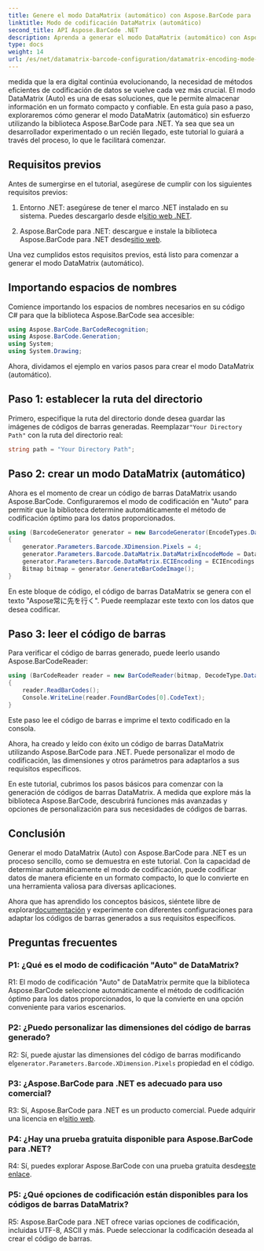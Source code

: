 ```yaml
---
title: Genere el modo DataMatrix (automático) con Aspose.BarCode para .NET
linktitle: Modo de codificación DataMatrix (automático)
second_title: API Aspose.BarCode .NET
description: Aprenda a generar el modo DataMatrix (automático) con Aspose.BarCode para .NET. Esta guía paso a paso cubre todo, desde los requisitos previos hasta la lectura de códigos de barras.
type: docs
weight: 14
url: /es/net/datamatrix-barcode-configuration/datamatrix-encoding-mode-auto/
---
```

medida que la era digital continúa evolucionando, la necesidad de métodos eficientes de codificación de datos se vuelve cada vez más crucial. El modo DataMatrix (Auto) es una de esas soluciones, que le permite almacenar información en un formato compacto y confiable. En esta guía paso a paso, exploraremos cómo generar el modo DataMatrix (automático) sin esfuerzo utilizando la biblioteca Aspose.BarCode para .NET. Ya sea que sea un desarrollador experimentado o un recién llegado, este tutorial lo guiará a través del proceso, lo que le facilitará comenzar.

## Requisitos previos

Antes de sumergirse en el tutorial, asegúrese de cumplir con los siguientes requisitos previos:

1.  Entorno .NET: asegúrese de tener el marco .NET instalado en su sistema. Puedes descargarlo desde el[sitio web .NET](https://dotnet.microsoft.com/download/dotnet).

2.  Aspose.BarCode para .NET: descargue e instale la biblioteca Aspose.BarCode para .NET desde[sitio web](https://releases.aspose.com/barcode/net/).

Una vez cumplidos estos requisitos previos, está listo para comenzar a generar el modo DataMatrix (automático).

## Importando espacios de nombres

Comience importando los espacios de nombres necesarios en su código C# para que la biblioteca Aspose.BarCode sea accesible:

```csharp
using Aspose.BarCode.BarCodeRecognition;
using Aspose.BarCode.Generation;
using System;
using System.Drawing;
```

Ahora, dividamos el ejemplo en varios pasos para crear el modo DataMatrix (automático).

## Paso 1: establecer la ruta del directorio

 Primero, especifique la ruta del directorio donde desea guardar las imágenes de códigos de barras generadas. Reemplazar`"Your Directory Path"` con la ruta del directorio real:

```csharp
string path = "Your Directory Path";
```

## Paso 2: crear un modo DataMatrix (automático)

Ahora es el momento de crear un código de barras DataMatrix usando Aspose.BarCode. Configuraremos el modo de codificación en "Auto" para permitir que la biblioteca determine automáticamente el método de codificación óptimo para los datos proporcionados.

```csharp
using (BarcodeGenerator generator = new BarcodeGenerator(EncodeTypes.DataMatrix, "Aspose常に先を行く"))
{
    generator.Parameters.Barcode.XDimension.Pixels = 4;
    generator.Parameters.Barcode.DataMatrix.DataMatrixEncodeMode = DataMatrixEncodeMode.Auto;
    generator.Parameters.Barcode.DataMatrix.ECIEncoding = ECIEncodings.UTF8;
    Bitmap bitmap = generator.GenerateBarCodeImage();
}
```

En este bloque de código, el código de barras DataMatrix se genera con el texto "Aspose常に先を行く". Puede reemplazar este texto con los datos que desea codificar.

## Paso 3: leer el código de barras

Para verificar el código de barras generado, puede leerlo usando Aspose.BarCodeReader:

```csharp
using (BarCodeReader reader = new BarCodeReader(bitmap, DecodeType.DataMatrix))
{
    reader.ReadBarCodes();
    Console.WriteLine(reader.FoundBarCodes[0].CodeText);
}
```

Este paso lee el código de barras e imprime el texto codificado en la consola.

Ahora, ha creado y leído con éxito un código de barras DataMatrix utilizando Aspose.BarCode para .NET. Puede personalizar el modo de codificación, las dimensiones y otros parámetros para adaptarlos a sus requisitos específicos.

En este tutorial, cubrimos los pasos básicos para comenzar con la generación de códigos de barras DataMatrix. A medida que explore más la biblioteca Aspose.BarCode, descubrirá funciones más avanzadas y opciones de personalización para sus necesidades de códigos de barras.

## Conclusión

Generar el modo DataMatrix (Auto) con Aspose.BarCode para .NET es un proceso sencillo, como se demuestra en este tutorial. Con la capacidad de determinar automáticamente el modo de codificación, puede codificar datos de manera eficiente en un formato compacto, lo que lo convierte en una herramienta valiosa para diversas aplicaciones.

 Ahora que has aprendido los conceptos básicos, siéntete libre de explorar[documentación](https://reference.aspose.com/barcode/net/) y experimente con diferentes configuraciones para adaptar los códigos de barras generados a sus requisitos específicos.

## Preguntas frecuentes

### P1: ¿Qué es el modo de codificación "Auto" de DataMatrix?

R1: El modo de codificación "Auto" de DataMatrix permite que la biblioteca Aspose.BarCode seleccione automáticamente el método de codificación óptimo para los datos proporcionados, lo que la convierte en una opción conveniente para varios escenarios.

### P2: ¿Puedo personalizar las dimensiones del código de barras generado?

 R2: Sí, puede ajustar las dimensiones del código de barras modificando el`generator.Parameters.Barcode.XDimension.Pixels` propiedad en el código.

### P3: ¿Aspose.BarCode para .NET es adecuado para uso comercial?

 R3: Sí, Aspose.BarCode para .NET es un producto comercial. Puede adquirir una licencia en el[sitio web](https://purchase.aspose.com/buy).

### P4: ¿Hay una prueba gratuita disponible para Aspose.BarCode para .NET?

 R4: Sí, puedes explorar Aspose.BarCode con una prueba gratuita desde[este enlace](https://releases.aspose.com/).

### P5: ¿Qué opciones de codificación están disponibles para los códigos de barras DataMatrix?

R5: Aspose.BarCode para .NET ofrece varias opciones de codificación, incluidas UTF-8, ASCII y más. Puede seleccionar la codificación deseada al crear el código de barras.